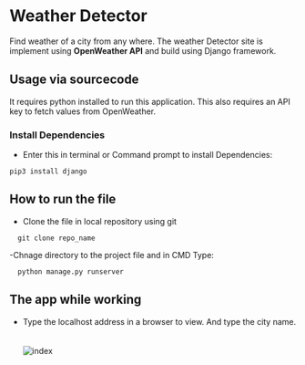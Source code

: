 # Weather Detector
  Find weather of a city from any where. The weather Detector site is implement using <b>OpenWeather API</b> and build using Django framework.

## Usage via sourcecode
   It requires python installed to run this application. This also requires an API key to fetch values from OpenWeather.

### Install Dependencies
- Enter this in terminal or Command prompt to install Dependencies:
```
pip3 install django
```

## How to run the file
  - Clone the file in local repository using git
  ```
    git clone repo_name
  ```
  -Chnage directory to the project file and in CMD Type:
  ```
    python manage.py runserver
  ```

## The app while working
  - Type the localhost address in a browser to view. And type the city name.<br><br><br>
    ![index](https://github.com/pradyneel/Weather-Detector/blob/master/Images/Execution.png)
  
